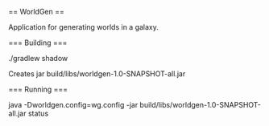 == WorldGen ==

Application for generating worlds in a galaxy.

=== Building ===

./gradlew shadow

Creates jar build/libs/worldgen-1.0-SNAPSHOT-all.jar

=== Running ===

java -Dworldgen.config=wg.config -jar build/libs/worldgen-1.0-SNAPSHOT-all.jar status

